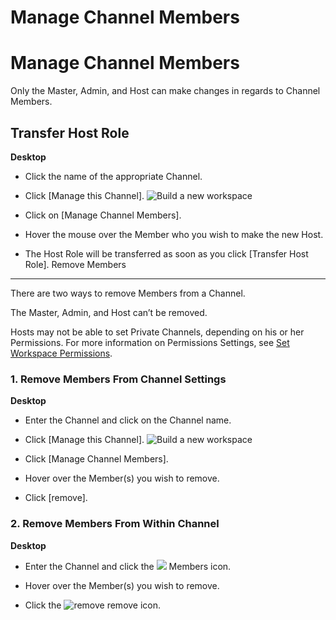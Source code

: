 # Manage Channel Members

Manage Channel Members
======================

 Only the Master, Admin, and Host can make changes in regards to Channel Members.

 Transfer Host Role
------------------



**Desktop** 

* Click the name of the appropriate Channel.


* Click [Manage this Channel]. ![Build a new workspace](https://files.swit.io/help_image/FB_MC4_Menu.png) 


* Click on [Manage Channel Members].


* Hover the mouse over the Member who you wish to make the new Host.


* The Host Role will be transferred as soon as you click [Transfer Host Role].
  Remove Members
--------------

 There are two ways to remove Members from a Channel.

 The Master, Admin, and Host can’t be removed.

 Hosts may not be able to set Private Channels, depending on his or her Permissions. For more information on Permissions Settings, see [Set Workspace Permissions](https://help.swit.io/feature/19021808473085p1BBi/1902260525213uEbops).

   
 ### 1. Remove Members From Channel Settings



**Desktop** 

* Enter the Channel and click on the Channel name.


* Click [Manage this Channel]. ![Build a new workspace](https://files.swit.io/help_image/FB_MC4_Menu.png) 


* Click [Manage Channel Members].


* Hover over the Member(s) you wish to remove.


* Click [remove].
    
 ### 2. Remove Members From Within Channel



**Desktop** 

* Enter the Channel and click the ![](https://files.swit.io/help_image/GS_04_Member_icon.png) Members icon.


* Hover over the Member(s) you wish to remove.


* Click the ![remove](https://files.swit.io/help_image/FB_MC4_Remove.png) remove icon.
  